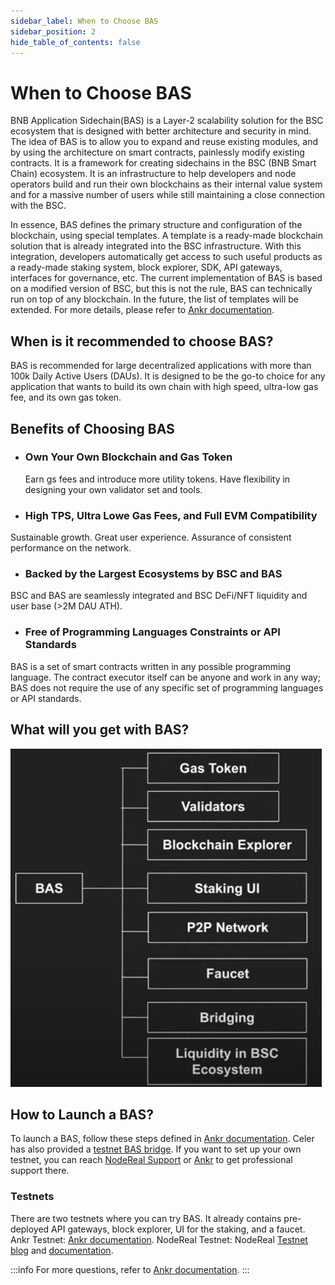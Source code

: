 ```yaml
---
sidebar_label: When to Choose BAS
sidebar_position: 2
hide_table_of_contents: false
---
```


# When to Choose BAS
BNB Application Sidechain(BAS) is a Layer-2 scalability solution for the BSC ecosystem that is designed with better architecture and security in mind. The idea of BAS is to allow you to expand and reuse existing modules, and by using the architecture on smart contracts, painlessly modify existing contracts. It is a framework for creating sidechains in the BSC (BNB Smart Chain) ecosystem. It is an infrastructure to help developers and node operators build and run their own blockchains as their internal value system and for a massive number of users while still maintaining a close connection with the BSC. 

In essence, BAS defines the primary structure and configuration of the blockchain, using special templates. A template is a ready-made blockchain solution that is already integrated into the BSC infrastructure. With this integration, developers automatically get access to such useful products as a ready-made staking system, block explorer, SDK, API gateways, interfaces for governance, etc. 
The current implementation of BAS is based on a modified version of BSC, but this is not the rule, BAS can technically run on top of any blockchain. In the future, the list of templates will be extended. For more details, please refer to [Ankr documentation](https://docs.ankr.com/bnb-application-sidechain/architecture).

## When is it recommended to choose BAS?
BAS is recommended for large decentralized applications with more than 100k Daily Active Users (DAUs). It is designed to be the go-to choice for any application that wants to build its own chain with high speed, ultra-low gas fee, and its own gas token.

## Benefits of Choosing BAS

* ### **Own Your Own Blockchain and Gas Token**
  Earn gs fees and introduce more utility tokens. Have flexibility in designing your own validator set and tools. 

* ### **High TPS, Ultra Lowe Gas Fees, and Full EVM Compatibility**
Sustainable growth. Great user experience. Assurance of consistent performance on the network. 

* ### **Backed by the Largest Ecosystems by BSC and BAS**
BSC and BAS are seamlessly integrated and BSC DeFi/NFT liquidity and user base (>2M DAU ATH).

* ### **Free of Programming Languages Constraints or API Standards**
BAS is a set of smart contracts written in any possible programming language. The contract executor itself can be anyone and work in any way; BAS does not require the use of any specific set of programming languages or API standards. 

## What will you get with BAS?
![BAS Package](../../../static/img/assets/bas-package.JPG)

## How to Launch a BAS?
To launch a BAS, follow these steps defined in [Ankr documentation](https://docs.ankr.com/bnb-application-sidechain/how-to-launch-a-bas). Celer has also provided a [testnet BAS bridge]( https://test-bas-bridge.celer.network/#/transfer).
If you want to set up your own testnet, you can reach [NodeReal Support](https://docs.google.com/forms/d/e/1FAIpQLSer9JzrvzVzkpm4NsHPM1QzNMMZTfchehnTOY8CSysI0RvVAQ/viewform) or [Ankr](https://docs.ankr.com/blockchain-apis/getting-support) to get professional support there. 

### Testnets
There are two testnets where you can try BAS. It already contains pre-deployed API gateways, block explorer, UI for the staking, and a faucet.
Ankr Testnet: [Ankr documentation](https://docs.ankr.com/bnb-application-sidechain/demo).
NodeReal Testnet: NodeReal [Testnet blog](https://medium.com/@NodeReal/build-your-gamefi-on-bas-aries-testnet-bf54dd99b959) and [documentation](https://docs.nodereal.io/nodereal/bas/wallet/use-metamask-for-bas).

:::info
For more questions, refer to [Ankr documentation](https://docs.ankr.com/bnb-application-sidechain/faq).
:::

